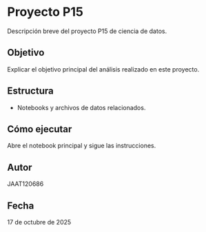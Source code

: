 # Proyecto P15

Descripción breve del proyecto P15 de ciencia de datos.

## Objetivo
Explicar el objetivo principal del análisis realizado en este proyecto.

## Estructura
- Notebooks y archivos de datos relacionados.

## Cómo ejecutar
Abre el notebook principal y sigue las instrucciones.

## Autor
JAAT120686

## Fecha
17 de octubre de 2025
